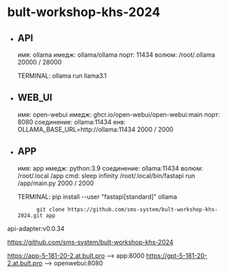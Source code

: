 # bult-workshop-khs-2024


  - API
    ---
    имя:    ollama
    имедж:  ollama/ollama
    порт:   11434
    волюм:  /root/.ollama
    20000 / 28000

    TERMINAL: ollama run llama3.1

  - WEB_UI
    ---
    имя:         open-webui
    имедж:       ghcr.io/open-webui/open-webui:main
    порт:        8080
    соединение:  ollama:11434
    енв:         OLLAMA_BASE_URL=http://ollama:11434
    2000 / 2000

  - APP
    ---
    имя:         app
    имедж:       python:3.9
    соединение:  ollama:11434
    волюм:       /root/.local
                 /app
    cmd:         sleep infinity
                 /root/.local/bin/fastapi run /app/main.py
    2000 / 2000


    TERMINAL: pip install --user "fastapi[standard]" ollama



              git clone https://github.com/sms-system/bult-workshop-khs-2024.git app


api-adapter:v0.0.34




https://github.com/sms-system/bult-workshop-khs-2024




https://app-5-181-20-2.at.bult.pro --> app:8000
https://gpt-5-181-20-2.at.bult.pro --> openwebui:8080



